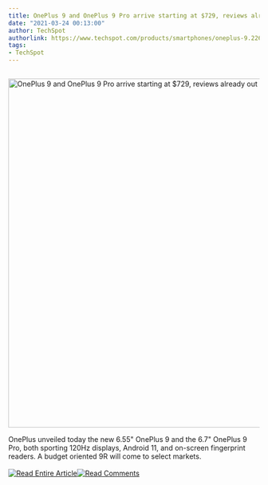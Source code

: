 ```yaml
---
title: OnePlus 9 and OnePlus 9 Pro arrive starting at $729, reviews already out
date: "2021-03-24 00:13:00"
author: TechSpot
authorlink: https://www.techspot.com/products/smartphones/oneplus-9.226744/
tags:
- TechSpot
---
```

<a href="https://www.techspot.com/products/smartphones/oneplus-9.226744/" target="_blank"><img src="https://static.techspot.com/images2/news/ts3_thumbs/2021/03/2021-03-23-ts3_thumbs-d22.jpg" width="1000" height="700" style="padding: 15px 0" title="OnePlus 9 and OnePlus 9 Pro arrive starting at $729, reviews already out" /></a><br />OnePlus unveiled today the new 6.55" OnePlus 9 and the 6.7" OnePlus 9 Pro, both sporting 120Hz displays, Android 11, and on-screen fingerprint readers. A budget oriented 9R will come to select markets.<br /><br /><a href="https://www.techspot.com/products/smartphones/oneplus-9.226744/"><img src="https://static.techspot.com/images/rss/rss_buttons_01.png" border="0" alt="Read Entire Article" /></a><a href="https://www.techspot.com/products/smartphones/oneplus-9.226744/#comments"><img src="https://static.techspot.com/images/rss/rss_buttons_02.png" border="0" alt="Read Comments" /></a><br /><br />